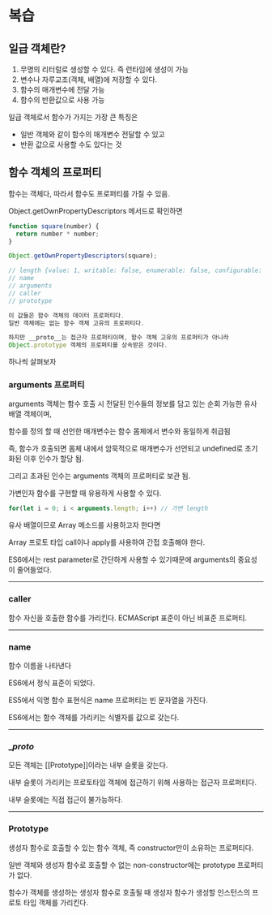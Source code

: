 # 복습

## 일급 객체란?

1. 무명의 리터럴로 생성할 수 있다. 즉 런타임에 생성이 가능
2. 변수나 자루교조(객체, 배열)에 저장할 수 있다.
3. 함수의 매개변수에 전달 가능
4. 함수의 반환값으로 사용 가능

일급 객체로서 함수가 가지는 가장 큰 특징은

- 일반 객체와 같이 함수의 매개변수 전달할 수 있고
- 반환 값으로 사용할 수도 있다는 것

## 함수 객체의 프로퍼티

함수는 객체다, 따라서 함수도 프로퍼티를 가질 수 있음.

Object.getOwnPropertyDescriptors 메서드로 확인하면

```js
function square(number) {
  return number * number;
}

Object.getOwnPropertyDescriptors(square);

// length {value: 1, writable: false, enumerable: false, configurable: true}
// name
// arguments
// caller
// prototype

이 값들은 함수 객체의 데이터 프로퍼티다.
일반 객체에는 없는 함수 객체 고유의 프로퍼티다.

하지만 __proto__는 접근자 프로퍼티이며, 함수 객체 고유의 프로퍼티가 아니라
Object.prototype 객체의 프로퍼티를 상속받은 것이다.

```

하나씩 살펴보자

### arguments 프로퍼티

arguments 객체는 함수 호출 시 전달된 인수들의 정보를 담고 있는 순회 가능한 유사 배열 객체이며,

함수를 정의 할 때 선언한 매개변수는 함수 몸체에서 변수와 동일하게 취급됨

즉, 함수가 호출되면 몸체 내에서 암묵적으로 매개변수가 선언되고 undefined로 초기화된 이후 인수가 할당 됨.

그리고 초과된 인수는 arguments 객체의 프로퍼티로 보관 됨.

가변인자 함수를 구현할 때 유용하게 사용할 수 있다.

```js
for(let i = 0; i < arguments.length; i++) // 가변 length
```

유사 배열이므로 Array 메소드를 사용하고자 한다면

Array 프로토 타입 call이나 apply를 사용하여 간접 호출해야 한다.

ES6에서는 rest parameter로 간단하게 사용할 수 있기때문에 arguments의 중요성이 줄어들었다.

---

### caller

함수 자신을 호출한 함수를 가리킨다. ECMAScript 표준이 아닌 비표준 프로퍼티.

---

### name

함수 이름을 나타낸다

ES6에서 정식 표준이 되었다.

ES5에서 익명 함수 표현식은 name 프로퍼티는 빈 문자열을 가진다.

ES6에서는 함수 객체를 가리키는 식별자를 값으로 갖는다.

---

### \__proto_

모든 객체는 [[Prototype]]이라는 내부 슬롯을 갖는다.

내부 슬롯이 가리키는 프로토타입 객체에 접근하기 위해 사용하는 접근자 프로퍼티다.

내부 슬롯에는 직접 접근이 불가능하다.

---

### Prototype

생성자 함수로 호출할 수 있는 함수 객체, 즉 constructor만이 소유하는 프로퍼티다.

일반 객체와 생성자 함수로 호출할 수 없는 non-constructor에는 prototype 프로퍼티가 없다.

함수가 객체를 생성하는 생성자 함수로 호출될 때 생성자 함수가 생성할 인스턴스의 프로토 타입 객체를 가리킨다.

